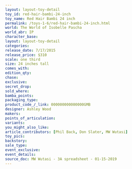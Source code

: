 ```yaml
---
layout: layout-toy-detail 
toy_id: red-hair-bambi-24-inch
toy_name: Red Hair Bambi 24 inch
permalink: /toys-1-6/red-hair-bambi-24-inch.html
world: The World of Isobelle Pascha
world_abr: IP
character_base: 
layout: layout-toy-detail
categories: 
release_date: 7/17/2015
release_price: $310 
scale: one third
size: 24 inches tall
comes_with: 
edition_qty: 
chase: 
exclusive: 
secret_drop: 
sold_where: 
bamba_points: 
packaging_type: 
product_code_/_link: 000000000000000GMB
designer: Ashley Wood
makers: 
points_of_articulation: 
variants: 
you_might_also_like: 
article_contributors: [Phil Back, Don Slater, MW Wutasi]
toy_pics: 
backstory: 
sale_type: 
event_exclusive: 
event_details: 
source_doc: MW Wutasi - 3A spreadsheet - 01-15-2019
---
```

